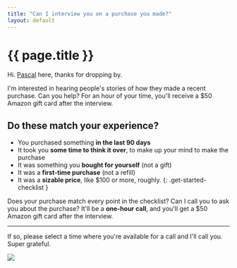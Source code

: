 ```yaml
---
title: "Can I interview you on a purchase you made?"
layout: default
---
```


# {{ page.title }}

Hi. [Pascal](/) here, thanks for dropping by.

I'm interested in hearing people's stories of how they made a recent purchase. Can you help? For an hour of your time, you'll receive a $50 Amazon gift card after the interview.

## **Do these match your experience?**

- You purchased something **in the last 90 days**
- It took you **some time to think it over**, to make up your mind to make the purchase
- It was something you **bought for yourself** (not a gift)
- It was a **first-time purchase** (not a refill)
- It was a **sizable price**, like $100 or more, roughly.
{: .get-started-checklist }

Does your purchase match every point in the checklist? Can I call you to ask you about the purchase? It'll be a **one-hour call**, and you'll get a $50 Amazon gift card after the interview.

---

If so, please select a time where you're available for a call and I'll call you. Super grateful.

<script src="https://d35xd5ovpwtfyi.cloudfront.net/loader/loader.min.js" async="" defer=""></script><img src="https://d35xd5ovpwtfyi.cloudfront.net/loader/buttons/2ECC71.png" data-appointlet-organization="pascallaliberte" data-appointlet-service="40204" data-appointlet-bookable="23471">
